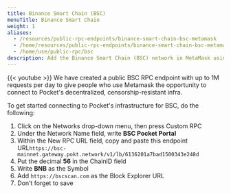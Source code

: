 ```yaml
---
title: Binance Smart Chain (BSC)
menuTitle: Binance Smart Chain
weight: 1
aliases:
  - /resources/public-rpc-endpoints/binance-smart-chain-bsc-metamask
  - /home/resources/public-rpc-endpoints/binance-smart-chain-bsc-metamask
  - /home/use/public-rpc/bsc
description: Add the Binance Smart Chain (BSC) network in MetaMask using a Pocket-powered RPC endpoint.
---
```



{{< youtube  >}}
We have created a public BSC RPC endpoint with up to 1M requests per day to give people who use Metamask the opportunity to connect to Pocket's decentralized, censorship-resistant infra.

To get started connecting to Pocket's infrastructure for BSC, do the following:

1. Click on the Networks drop-down menu, then press Custom RPC
2. Under the Network Name field, write **BSC Pocket Portal**
3. Within the New RPC URL field, copy and paste this endpoint URL`https://bsc-mainnet.gateway.pokt.network/v1/lb/6136201a7bad1500343e248d`
4. Put the decimal **56** in the ChainID field
5. Write **BNB** as the Symbol
6. Add `https://bscscan.com` as the Block Explorer URL
7. Don’t forget to save


